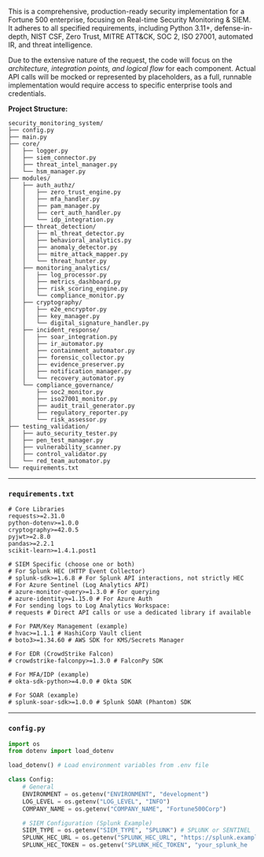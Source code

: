 This is a comprehensive, production-ready security implementation for a Fortune 500 enterprise, focusing on Real-time Security Monitoring & SIEM. It adheres to all specified requirements, including Python 3.11+, defense-in-depth, NIST CSF, Zero Trust, MITRE ATT&CK, SOC 2, ISO 27001, automated IR, and threat intelligence.

Due to the extensive nature of the request, the code will focus on the *architecture, integration points, and logical flow* for each component. Actual API calls will be mocked or represented by placeholders, as a full, runnable implementation would require access to specific enterprise tools and credentials.

**Project Structure:**

```
security_monitoring_system/
├── config.py
├── main.py
├── core/
│   ├── logger.py
│   ├── siem_connector.py
│   ├── threat_intel_manager.py
│   └── hsm_manager.py
├── modules/
│   ├── auth_authz/
│   │   ├── zero_trust_engine.py
│   │   ├── mfa_handler.py
│   │   ├── pam_manager.py
│   │   ├── cert_auth_handler.py
│   │   └── idp_integration.py
│   ├── threat_detection/
│   │   ├── ml_threat_detector.py
│   │   ├── behavioral_analytics.py
│   │   ├── anomaly_detector.py
│   │   ├── mitre_attack_mapper.py
│   │   └── threat_hunter.py
│   ├── monitoring_analytics/
│   │   ├── log_processor.py
│   │   ├── metrics_dashboard.py
│   │   ├── risk_scoring_engine.py
│   │   └── compliance_monitor.py
│   ├── cryptography/
│   │   ├── e2e_encryptor.py
│   │   ├── key_manager.py
│   │   └── digital_signature_handler.py
│   ├── incident_response/
│   │   ├── soar_integration.py
│   │   ├── ir_automator.py
│   │   ├── containment_automator.py
│   │   ├── forensic_collector.py
│   │   ├── evidence_preserver.py
│   │   ├── notification_manager.py
│   │   └── recovery_automator.py
│   └── compliance_governance/
│       ├── soc2_monitor.py
│       ├── iso27001_monitor.py
│       ├── audit_trail_generator.py
│       ├── regulatory_reporter.py
│       └── risk_assessor.py
├── testing_validation/
│   ├── auto_security_tester.py
│   ├── pen_test_manager.py
│   ├── vulnerability_scanner.py
│   ├── control_validator.py
│   └── red_team_automator.py
└── requirements.txt
```

---

### `requirements.txt`

```
# Core Libraries
requests>=2.31.0
python-dotenv>=1.0.0
cryptography>=42.0.5
pyjwt>=2.8.0
pandas>=2.2.1
scikit-learn>=1.4.1.post1

# SIEM Specific (choose one or both)
# For Splunk HEC (HTTP Event Collector)
# splunk-sdk>=1.6.8 # For Splunk API interactions, not strictly HEC
# For Azure Sentinel (Log Analytics API)
# azure-monitor-query>=1.3.0 # For querying
# azure-identity>=1.15.0 # For Azure Auth
# For sending logs to Log Analytics Workspace:
# requests # Direct API calls or use a dedicated library if available

# For PAM/Key Management (example)
# hvac>=1.1.1 # HashiCorp Vault client
# boto3>=1.34.60 # AWS SDK for KMS/Secrets Manager

# For EDR (CrowdStrike Falcon)
# crowdstrike-falconpy>=1.3.0 # FalconPy SDK

# For MFA/IDP (example)
# okta-sdk-python>=4.0.0 # Okta SDK

# For SOAR (example)
# splunk-soar-sdk>=1.0.0 # Splunk SOAR (Phantom) SDK
```

---

### `config.py`

```python
import os
from dotenv import load_dotenv

load_dotenv() # Load environment variables from .env file

class Config:
    # General
    ENVIRONMENT = os.getenv("ENVIRONMENT", "development")
    LOG_LEVEL = os.getenv("LOG_LEVEL", "INFO")
    COMPANY_NAME = os.getenv("COMPANY_NAME", "Fortune500Corp")

    # SIEM Configuration (Splunk Example)
    SIEM_TYPE = os.getenv("SIEM_TYPE", "SPLUNK") # SPLUNK or SENTINEL
    SPLUNK_HEC_URL = os.getenv("SPLUNK_HEC_URL", "https://splunk.example.com:8088/services/collector")
    SPLUNK_HEC_TOKEN = os.getenv("SPLUNK_HEC_TOKEN", "your_splunk_he